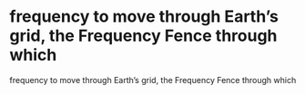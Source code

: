 # frequency to move through Earth’s grid, the Frequency Fence through which

frequency to move through Earth’s grid, the Frequency Fence through which